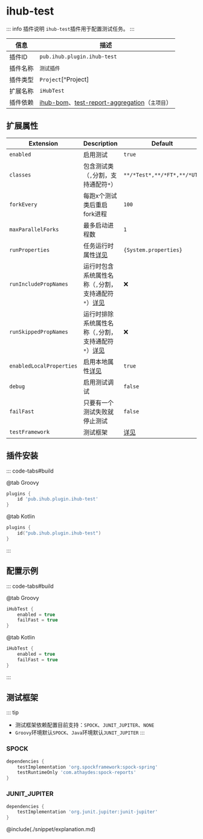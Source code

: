 # ihub-test

::: info 插件说明
`ihub-test`插件用于配置测试任务。
:::

| 信息 | 描述 |
| --- | --- |
| 插件ID | `pub.ihub.plugin.ihub-test` |
| 插件名称 | `测试插件` |
| 插件类型 | `Project`[^Project] |
| 扩展名称 | `iHubTest` |
| 插件依赖 | [ihub-bom](iHubBom)、[test-report-aggregation](https://docs.gradle.org/current/userguide/test_report_aggregation_plugin.html)（`主项目`） |

## 扩展属性

| Extension | Description | Default | Ext[^Ext] | Prj[^Prj] | Sys[^Sys] | Env[^Env] |
| --------- | ----------- | ------- | --- | ------- | ------ | --- |
| `enabled` | 启用测试 | `true` | ✔ | ✔ | ✔ | ❌ |
| `classes` | 包含测试类（`,`分割，支持通配符`*`） | `**/*Test*,**/*FT*,**/*UT*` | ✔ | ✔ | ✔ | ❌ |
| `forkEvery` | 每跑x个测试类后重启fork进程 | `100` | ✔ | ✔ | ✔ | ❌ |
| `maxParallelForks` | 最多启动进程数 | `1` | ✔ | ✔ | ✔ | ❌ |
| `runProperties` | 任务运行时属性[详见](explanation#runproperties) | `{System.properties}` | ✔ | ❌ | ❌ | ❌ |
| `runIncludePropNames` | 运行时包含系统属性名称（`,`分割，支持通配符`*`）[详见](explanation#runincludepropnames) | ❌ | ✔ | ✔ | ✔ | ❌ |
| `runSkippedPropNames` | 运行时排除系统属性名称（`,`分割，支持通配符`*`）[详见](explanation#runskippedpropnames) | ❌ | ✔ | ✔ | ✔ | ❌ |
| `enabledLocalProperties` | 启用本地属性[详见](explanation#enabledlocalproperties) | `true` | ✔ | ✔ | ❌ | ❌ |
| `debug` | 启用测试调试 | `false` | ✔ | ✔ | ✔ | ❌ |
| `failFast` | 只要有一个测试失败就停止测试 | `false` | ✔ | ✔ | ✔ | ❌ |
| `testFramework` | 测试框架 | [详见](#测试框架) | ❌ | ✔ | ❌ | ❌ |

## 插件安装

::: code-tabs#build

@tab Groovy

```groovy
plugins {
    id 'pub.ihub.plugin.ihub-test'
}
```

@tab Kotlin

```kotlin
plugins {
    id("pub.ihub.plugin.ihub-test")
}
```

:::

## 配置示例

::: code-tabs#build

@tab Groovy

```groovy
iHubTest {
    enabled = true
    failFast = true
}
```

@tab Kotlin

```kotlin
iHubTest {
    enabled = true
    failFast = true
}
```

:::

## 测试框架

::: tip
- 测试框架依赖配置目前支持：`SPOCK`、`JUNIT_JUPITER`、`NONE`
- `Groovy`环境默认`SPOCK`、`Java`环境默认`JUNIT_JUPITER`
:::

### SPOCK

```groovy
dependencies {
    testImplementation 'org.spockframework:spock-spring'
    testRuntimeOnly 'com.athaydes:spock-reports'
}
```

### JUNIT_JUPITER

```groovy
dependencies {
    testImplementation 'org.junit.jupiter:junit-jupiter'
}
```

@include(./snippet/explanation.md)